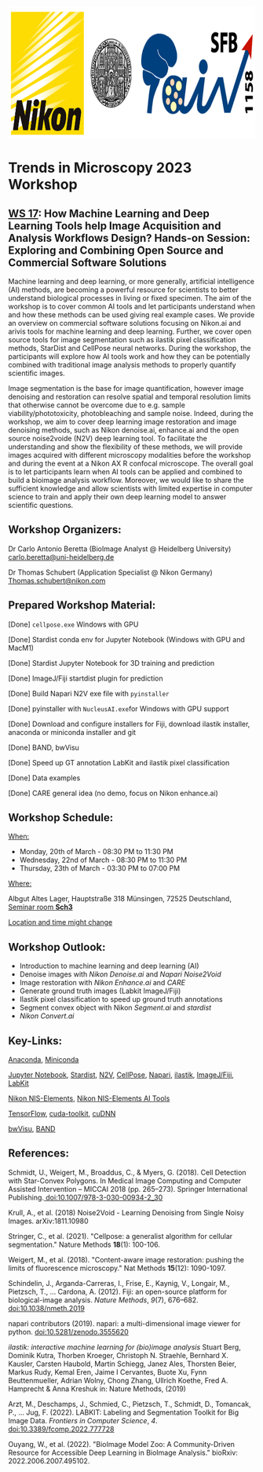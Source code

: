 <p align="center">
  <img width="850" height="270" src="static/Logos.png">
</p>


# Trends in Microscopy 2023 Workshop



## **<u>WS 17</u>: How Machine Learning and Deep Learning Tools help Image Acquisition and Analysis Workflows Design? Hands-on Session: Exploring and Combining Open Source and Commercial Software Solutions**

Machine learning and deep learning, or more generally, artificial intelligence (AI) methods, are becoming a powerful resource for scientists to better understand biological processes in living or fixed specimen. The aim of the workshop is to cover common AI tools and let participants understand when and how these methods can be used giving real example cases. We provide an overview on commercial software solutions focusing on Nikon.ai and arivis tools for machine learning and deep learning. Further, we cover open source tools for image segmentation such as ilastik pixel classification methods, StarDist and CellPose neural networks. During the workshop, the participants will explore how AI tools work and how they can be potentially combined with traditional image analysis methods to properly quantify scientific images. 

Image segmentation is the base for image quantification, however image denoising and restoration can resolve spatial and temporal resolution limits that otherwise cannot be overcome due to e.g. sample viability/phototoxicity, photobleaching and sample noise. Indeed, during the workshop, we aim to cover deep learning image restoration and image denoising methods, such as Nikon denoise.ai, enhance.ai and the open source noise2voide (N2V) deep learning tool. To facilitate the understanding and show the flexibility of these methods, we will provide images acquired with different microscopy modalities before the workshop and during the event at a Nikon AX R confocal microscope. 
The overall goal is to let participants learn when AI tools can be applied and combined to build a bioimage analysis workflow. Moreover, we would like to share the sufficient knowledge and allow scientists with limited expertise in computer science to train and apply their own deep learning model to answer scientific questions.



## Workshop Organizers:

Dr Carlo Antonio Beretta (BioImage Analyst @ Heidelberg University) carlo.beretta@uni-heidelberg.de 

Dr Thomas Schubert (Application Specialist @ Nikon Germany) Thomas.schubert@nikon.com 



## Prepared Workshop Material:

[Done] `cellpose.exe` Windows with GPU

[Done] Stardist conda env for Jupyter Notebook (Windows with GPU and MacM1)

[Done] Stardist Jupyter Notebook for 3D training and prediction

[Done] ImageJ/Fiji startdist plugin for prediction

[Done] Build Napari N2V exe file with `pyinstaller`

[Done] pyinstaller with `NucleusAI.exe`for Windows with GPU support

[Done] Download and configure installers for Fiji, download ilastik installer, anaconda or miniconda installer and git

[Done] BAND, bwVisu

[Done] Speed up GT annotation LabKit and ilastik pixel classification

[Done] Data examples

[Done] CARE general idea (no demo, focus on Nikon enhance.ai)



## Workshop Schedule:

<u>When:</u> 

- Monday, 20th of March - 08:30 PM to 11:30 PM
- Wednesday, 22nd of March - 08:30 PM to 11:30 PM
- Thursday, 23th of March - 03:30 PM to 07:00 PM

<u>Where:</u> 

Albgut Altes Lager, Hauptstraße 318 Münsingen, 72525 Deutschland, <u>Seminar room **Sch3**</u>



<u>Location and time might change</u>



## Workshop Outlook:

- Introduction to machine learning and deep learning (AI)
- Denoise images with *Nikon* *Denoise.ai* and *Napari* *Noise2Void*
- Image restoration with *Nikon* *Enhance.ai* and *CARE*
- Generate ground truth images (Labkit ImageJ/Fiji)
- Ilastik pixel classification to speed up ground truth annotations
- Segment convex object with Nikon *Segment.ai* and *stardist* 
- *Nikon Convert.ai*



## Key-Links:

[Anaconda](https://www.anaconda.com/), [Miniconda](https://docs.conda.io/en/latest/miniconda.html)

[Jupyter Notebook](https://jupyter.org/), [Stardist](https://github.com/stardist), [N2V](https://github.com/juglab/napari-n2v), [CellPose](https://github.com/MouseLand/cellpose), [Napari](https://napari.org/stable/), [ilastik](https://www.ilastik.org/), [ImageJ/Fiji](ImageJ/Fiji), [LabKit](https://imagej.net/plugins/labkit/)

[Nikon NIS-Elements](https://www.microscope.healthcare.nikon.com/it_EU/products/software/nis-elements), [Nikon NIS-Elements AI Tools](https://www.microscope.healthcare.nikon.com/products/software/nis-elements/nis-ai-1)

[TensorFlow](https://www.tensorflow.org/), [cuda-toolkit](https://developer.nvidia.com/cuda-toolkit), [cuDNN](https://developer.nvidia.com/cudnn)

[bwVisu](https://www.bwvisu.de/), [BAND](https://band.embl.de/#/eosc-landingpage)



## References:

Schmidt, U., Weigert, M., Broaddus, C., & Myers, G.  (2018). Cell Detection with Star-Convex Polygons. In Medical Image  Computing and Computer Assisted Intervention – MICCAI 2018 (pp.  265–273). Springer International Publishing.[ doi:10.1007/978-3-030-00934-2_30](https://doi.org/10.1007/978-3-030-00934-2_30)

Krull, A., et al. (2018) Noise2Void - Learning Denoising from Single Noisy Images. arXiv:1811.10980

Stringer, C., et al. (2021). "Cellpose: a generalist algorithm for cellular segmentation." Nature Methods **18**(1): 100-106.

Weigert, M., et al. (2018). "Content-aware image restoration: pushing the limits of fluorescence microscopy." Nat Methods **15**(12): 1090-1097.

Schindelin, J., Arganda-Carreras, I., Frise, E., Kaynig, V., Longair, M., Pietzsch, T., … Cardona, A. (2012). Fiji: an open-source platform for  biological-image analysis. *Nature Methods*, *9*(7), 676–682.[ doi:10.1038/nmeth.2019](https://doi.org/10.1038/nmeth.2019)

napari contributors (2019). napari: a multi-dimensional image viewer for python. [doi:10.5281/zenodo.3555620](https://zenodo.org/record/3555620)

*ilastik: interactive machine learning for (bio)image analysis* Stuart Berg, Dominik Kutra, Thorben Kroeger, Christoph N. Straehle,  Bernhard X. Kausler, Carsten Haubold, Martin Schiegg, Janez Ales,  Thorsten Beier, Markus Rudy, Kemal Eren, Jaime I Cervantes, Buote Xu,  Fynn Beuttenmueller, Adrian Wolny, Chong Zhang, Ullrich Koethe, Fred A.  Hamprecht & Anna Kreshuk in: Nature Methods, (2019)

Arzt, M., Deschamps, J., Schmied, C., Pietzsch, T., Schmidt, D., Tomancak,  P., … Jug, F. (2022). LABKIT: Labeling and Segmentation Toolkit for Big  Image Data. *Frontiers in Computer Science*, *4*.[ doi:10.3389/fcomp.2022.777728](https://doi.org/10.3389/fcomp.2022.777728)

Ouyang, W., et al. (2022). "BioImage Model Zoo: A Community-Driven Resource for Accessible Deep Learning in BioImage Analysis." bioRxiv: 2022.2006.2007.495102.
